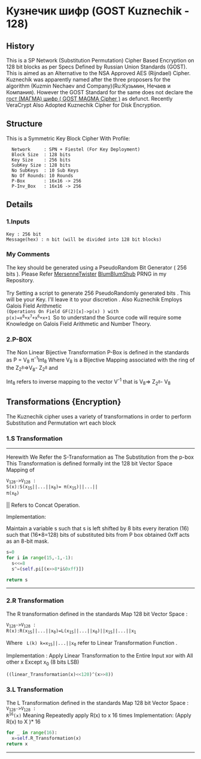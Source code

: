 # 	Кузнечик шифр  (GOST Kuznechik - 128) 

## History 

This is a SP Network (Substitution Permutation)  Cipher Based Encryption on 128 bit blocks as per Specs Defined by Russian  Union  Standards (GOST).
This is aimed as an Alternative to the NSA Approved AES (Rijndael) Cipher. Kuznechik was apparently named after the three proposers for the algorithm (Kuzmin Nechaev and Company)(Ru:Кузьмин, Нечаев и Компания). However the GOST Standard for the same does not declare the <a href="https://github.com/AjayBadrinath/Cryptography/tree/main/GOST(MAGMA)">гост (МАГМА) шифр ( GOST MAGMA Cipher )</a> as defunct.
Recently VeraCrypt Also Adopted Kuznechik Cipher for Disk Encryption.

## Structure 

This is a Symmetric Key Block Cipher With Profile:


      Network     : SPN + Fiestel (For Key Deployment)
      Block Size  : 128 bits  
      Key Size    : 256 bits
      SubKey Size : 128 bits
      No SubKeys  : 10 Sub Keys
      No Of Rounds: 10 Rounds
      P-Box       : 16x16 -> 256
      P-Inv_Box   : 16x16 -> 256
    
## Details 

### 1.Inputs 

    Key : 256 bit 
    Message(hex) : n bit (will be divided into 128 bit blocks)


### My Comments
The key should be generated using a PseudoRandom Bit Generator ( 256 bits ). Please Refer <a href="https://github.com/AjayBadrinath/Cryptography/tree/main/PRNG/Mersenne%20Twister">MersenneTwister</a>  <a href="https://github.com/AjayBadrinath/Cryptography/tree/main/PRNG/BBS">BlumBlumShub</a> PRNG in my Repository. 
<br></br>
Try Setting a script to generate 256 PseudoRandomly generated bits . This will be your Key. I'll leave it to your discretion .
Also Kuznechik Employs Galois Field Arithmetic <code> (Operations On Field  GF(2)[x]->p(x) ) with p(x)=x<sup>8</sup>+x<sup>7</sup>+x<sup>6</sup>+x+1 </code>So to understand the Source code will require some Knowledge on Galois Field Arithmetic and Number Theory.

### 2.P-BOX
The Non Linear Bijective Transformation P-Box is defined in the standards as P = V<sub>8</sub> &#960;<sup>-1</sup>Int<sub>8</sub>
Where V<sub>8</sub> is a Bijective Mapping associated with the ring of the Z<sub>2<sup>8</sup></sub>=>V<sub>8</sub>- Z<sub>2<sup>8</sup></sub> and 

Int<sub>8</sub> refers to inverse mapping to the vector V<sup>-1</sup> that is V<sub>8</sub>=> Z<sub>2<sup>8</sup></sub>- V<sub>8</sub>


## Transformations {Encryption}

The Kuznechik cipher uses a variety of transformations in order to perform Substitution and Permutation wrt each block

### 1.S Transformation

<hr>

Herewith We Refer the S-Transformation as The Substitution from the p-box
This Transformation is defined formally int the 128 bit Vector Space Mapping of 


<code>V<sub>128</sub>->V<sub>128</sub> : S(x):S(x<sub>15</sub>||...||x<sub>0</sub>)= &#960;(x<sub>15</sub>)||...|| &#960;(x<sub>0</sub>)</code>


|| Refers to Concat Operation.

Implementation:

Maintain a variable s such that s is left shifted by 8 bits every iteration (16) such that (16*8=128) bits of substituted bits from P box obtained 
0xff acts as an 8-bit mask.


```python
s=0
for i in range(15,-1,-1):
  s<<=8
  s^=(self.pi[(x>>8*i&0xff)])

return s
```


<hr>

### 2.R Transformation 

The R transformation defined in the standards Map 128 bit Vector Space :

<code>V<sub>128</sub>->V<sub>128</sub> : R(x):R(x<sub>15</sub>||...||x<sub>0</sub>)=L(x<sub>15</sub>||...||x<sub>0</sub>)||x<sub>15</sub>||...||x<sub>1</sub></code>


Where <code> L(k) k=x<sub>15</sub>||...||x<sub>0</sub></code> refer to Linear Transformation Function .

Implementation : 
Apply Linear Transformation to the Entire Input xor with All other x Except x<sub>0</sub>  (8 bits LSB)
```python
((linear_Transformation(x)<<120)^(x>>8))
```

### 3.L Transformation

The L Transformation defined in the standards   Map 128 bit Vector Space :
<code>V<sub>128</sub>->V<sub>128</sub> : R<sup>16</sup>(x)</code> 
Meaning Repeatedly apply R(x) to x 16 times
Implementation:
(Apply R(x) to X )* 16
```python
for _ in range(16):
  x=self.R_Transformation(x)
return x
```
<hr>



